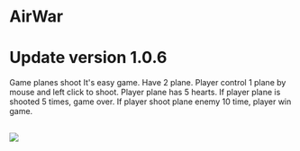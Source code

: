 # AirWar
# Update version 1.0.6
Game planes shoot
It's easy game.
Have 2 plane. Player control 1 plane by mouse and left click to shoot.
Player plane has 5 hearts. If player plane is shooted 5 times, game over.
If player shoot plane enemy 10 time, player win game.
##  
<img src="http://i.imgur.com/znClgWG.png">

